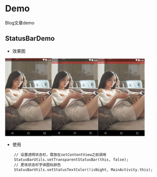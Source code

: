 # Demo
Blog文章demo

## StatusBarDemo

- 效果图

<img src="screenshot/statusbar1.png" width="30%" /><img src="screenshot/statusbar2.png" width="30%" /><img src="screenshot/statusbar3.png" width="30%" />

- 使用

```    
    // 设置透明状态栏，需放在setContentView之前调用
    StatusBarUtils.setTransparentStatusBar(this, false);
    // 更改状态栏字体图标颜色
    StatusBarUtils.setStatusTextColor(!isNight, MainActivity.this);
```
